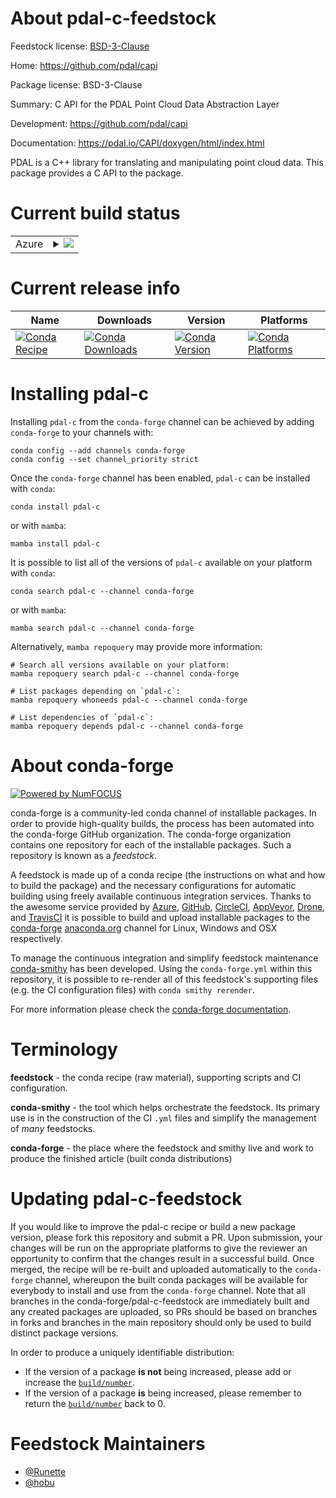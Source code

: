 About pdal-c-feedstock
======================

Feedstock license: [BSD-3-Clause](https://github.com/conda-forge/pdal-c-feedstock/blob/main/LICENSE.txt)

Home: https://github.com/pdal/capi

Package license: BSD-3-Clause

Summary: C API for the PDAL Point Cloud Data Abstraction Layer

Development: https://github.com/pdal/capi

Documentation: https://pdal.io/CAPI/doxygen/html/index.html

PDAL is a C++ library for translating and manipulating point cloud data. This package provides a C API to the package.


Current build status
====================


<table>
    
  <tr>
    <td>Azure</td>
    <td>
      <details>
        <summary>
          <a href="https://dev.azure.com/conda-forge/feedstock-builds/_build/latest?definitionId=10996&branchName=main">
            <img src="https://dev.azure.com/conda-forge/feedstock-builds/_apis/build/status/pdal-c-feedstock?branchName=main">
          </a>
        </summary>
        <table>
          <thead><tr><th>Variant</th><th>Status</th></tr></thead>
          <tbody><tr>
              <td>linux_64</td>
              <td>
                <a href="https://dev.azure.com/conda-forge/feedstock-builds/_build/latest?definitionId=10996&branchName=main">
                  <img src="https://dev.azure.com/conda-forge/feedstock-builds/_apis/build/status/pdal-c-feedstock?branchName=main&jobName=linux&configuration=linux%20linux_64_" alt="variant">
                </a>
              </td>
            </tr><tr>
              <td>linux_aarch64</td>
              <td>
                <a href="https://dev.azure.com/conda-forge/feedstock-builds/_build/latest?definitionId=10996&branchName=main">
                  <img src="https://dev.azure.com/conda-forge/feedstock-builds/_apis/build/status/pdal-c-feedstock?branchName=main&jobName=linux&configuration=linux%20linux_aarch64_" alt="variant">
                </a>
              </td>
            </tr><tr>
              <td>linux_ppc64le</td>
              <td>
                <a href="https://dev.azure.com/conda-forge/feedstock-builds/_build/latest?definitionId=10996&branchName=main">
                  <img src="https://dev.azure.com/conda-forge/feedstock-builds/_apis/build/status/pdal-c-feedstock?branchName=main&jobName=linux&configuration=linux%20linux_ppc64le_" alt="variant">
                </a>
              </td>
            </tr><tr>
              <td>osx_64</td>
              <td>
                <a href="https://dev.azure.com/conda-forge/feedstock-builds/_build/latest?definitionId=10996&branchName=main">
                  <img src="https://dev.azure.com/conda-forge/feedstock-builds/_apis/build/status/pdal-c-feedstock?branchName=main&jobName=osx&configuration=osx%20osx_64_" alt="variant">
                </a>
              </td>
            </tr><tr>
              <td>osx_arm64</td>
              <td>
                <a href="https://dev.azure.com/conda-forge/feedstock-builds/_build/latest?definitionId=10996&branchName=main">
                  <img src="https://dev.azure.com/conda-forge/feedstock-builds/_apis/build/status/pdal-c-feedstock?branchName=main&jobName=osx&configuration=osx%20osx_arm64_" alt="variant">
                </a>
              </td>
            </tr><tr>
              <td>win_64</td>
              <td>
                <a href="https://dev.azure.com/conda-forge/feedstock-builds/_build/latest?definitionId=10996&branchName=main">
                  <img src="https://dev.azure.com/conda-forge/feedstock-builds/_apis/build/status/pdal-c-feedstock?branchName=main&jobName=win&configuration=win%20win_64_" alt="variant">
                </a>
              </td>
            </tr>
          </tbody>
        </table>
      </details>
    </td>
  </tr>
</table>

Current release info
====================

| Name | Downloads | Version | Platforms |
| --- | --- | --- | --- |
| [![Conda Recipe](https://img.shields.io/badge/recipe-pdal--c-green.svg)](https://anaconda.org/conda-forge/pdal-c) | [![Conda Downloads](https://img.shields.io/conda/dn/conda-forge/pdal-c.svg)](https://anaconda.org/conda-forge/pdal-c) | [![Conda Version](https://img.shields.io/conda/vn/conda-forge/pdal-c.svg)](https://anaconda.org/conda-forge/pdal-c) | [![Conda Platforms](https://img.shields.io/conda/pn/conda-forge/pdal-c.svg)](https://anaconda.org/conda-forge/pdal-c) |

Installing pdal-c
=================

Installing `pdal-c` from the `conda-forge` channel can be achieved by adding `conda-forge` to your channels with:

```
conda config --add channels conda-forge
conda config --set channel_priority strict
```

Once the `conda-forge` channel has been enabled, `pdal-c` can be installed with `conda`:

```
conda install pdal-c
```

or with `mamba`:

```
mamba install pdal-c
```

It is possible to list all of the versions of `pdal-c` available on your platform with `conda`:

```
conda search pdal-c --channel conda-forge
```

or with `mamba`:

```
mamba search pdal-c --channel conda-forge
```

Alternatively, `mamba repoquery` may provide more information:

```
# Search all versions available on your platform:
mamba repoquery search pdal-c --channel conda-forge

# List packages depending on `pdal-c`:
mamba repoquery whoneeds pdal-c --channel conda-forge

# List dependencies of `pdal-c`:
mamba repoquery depends pdal-c --channel conda-forge
```


About conda-forge
=================

[![Powered by
NumFOCUS](https://img.shields.io/badge/powered%20by-NumFOCUS-orange.svg?style=flat&colorA=E1523D&colorB=007D8A)](https://numfocus.org)

conda-forge is a community-led conda channel of installable packages.
In order to provide high-quality builds, the process has been automated into the
conda-forge GitHub organization. The conda-forge organization contains one repository
for each of the installable packages. Such a repository is known as a *feedstock*.

A feedstock is made up of a conda recipe (the instructions on what and how to build
the package) and the necessary configurations for automatic building using freely
available continuous integration services. Thanks to the awesome service provided by
[Azure](https://azure.microsoft.com/en-us/services/devops/), [GitHub](https://github.com/),
[CircleCI](https://circleci.com/), [AppVeyor](https://www.appveyor.com/),
[Drone](https://cloud.drone.io/welcome), and [TravisCI](https://travis-ci.com/)
it is possible to build and upload installable packages to the
[conda-forge](https://anaconda.org/conda-forge) [anaconda.org](https://anaconda.org/)
channel for Linux, Windows and OSX respectively.

To manage the continuous integration and simplify feedstock maintenance
[conda-smithy](https://github.com/conda-forge/conda-smithy) has been developed.
Using the ``conda-forge.yml`` within this repository, it is possible to re-render all of
this feedstock's supporting files (e.g. the CI configuration files) with ``conda smithy rerender``.

For more information please check the [conda-forge documentation](https://conda-forge.org/docs/).

Terminology
===========

**feedstock** - the conda recipe (raw material), supporting scripts and CI configuration.

**conda-smithy** - the tool which helps orchestrate the feedstock.
                   Its primary use is in the construction of the CI ``.yml`` files
                   and simplify the management of *many* feedstocks.

**conda-forge** - the place where the feedstock and smithy live and work to
                  produce the finished article (built conda distributions)


Updating pdal-c-feedstock
=========================

If you would like to improve the pdal-c recipe or build a new
package version, please fork this repository and submit a PR. Upon submission,
your changes will be run on the appropriate platforms to give the reviewer an
opportunity to confirm that the changes result in a successful build. Once
merged, the recipe will be re-built and uploaded automatically to the
`conda-forge` channel, whereupon the built conda packages will be available for
everybody to install and use from the `conda-forge` channel.
Note that all branches in the conda-forge/pdal-c-feedstock are
immediately built and any created packages are uploaded, so PRs should be based
on branches in forks and branches in the main repository should only be used to
build distinct package versions.

In order to produce a uniquely identifiable distribution:
 * If the version of a package **is not** being increased, please add or increase
   the [``build/number``](https://docs.conda.io/projects/conda-build/en/latest/resources/define-metadata.html#build-number-and-string).
 * If the version of a package **is** being increased, please remember to return
   the [``build/number``](https://docs.conda.io/projects/conda-build/en/latest/resources/define-metadata.html#build-number-and-string)
   back to 0.

Feedstock Maintainers
=====================

* [@Runette](https://github.com/Runette/)
* [@hobu](https://github.com/hobu/)

